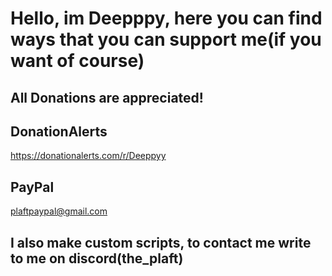 # Hello, im Deepppy, here you can find ways that you can support me(if you want of course)

## All Donations are appreciated!


## DonationAlerts

https://donationalerts.com/r/Deeppyy

## PayPal

plaftpaypal@gmail.com


## I also make custom scripts, to contact me write to me on discord(**the_plaft**)
